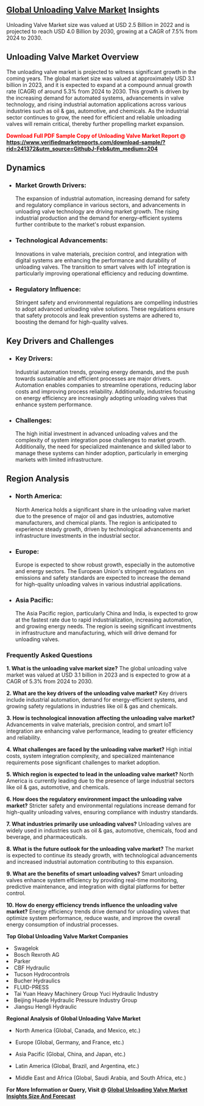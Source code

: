 <h2><a href="https://www.verifiedmarketreports.com/download-sample/?rid=241372&amp;utm_source=GithubJ&amp;utm_medium=204" target="_blank">Global Unloading Valve Market</a> Insights</h2><p>Unloading Valve Market size was valued at USD 2.5 Billion in 2022 and is projected to reach USD 4.0 Billion by 2030, growing at a CAGR of 7.5% from 2024 to 2030.</p><p> <h2>Unloading Valve Market Overview</h2> <p>The unloading valve market is projected to witness significant growth in the coming years. The global market size was valued at approximately USD 3.1 billion in 2023, and it is expected to expand at a compound annual growth rate (CAGR) of around 5.3% from 2024 to 2030. This growth is driven by the increasing demand for automated systems, advancements in valve technology, and rising industrial automation applications across various industries such as oil & gas, automotive, and chemicals. As the industrial sector continues to grow, the need for efficient and reliable unloading valves will remain critical, thereby further propelling market expansion.</p> <p><strong><p><span class=""><span style="color: #ff0000;"><strong>Download Full PDF Sample Copy of Unloading Valve Market Report</strong> @ </span><a href="https://www.verifiedmarketreports.com/download-sample/?rid=241372&amp;utm_source=GithubJ-Feb&amp;utm_medium=204" target="_blank">https://www.verifiedmarketreports.com/download-sample/?rid=241372&amp;utm_source=GithubJ-Feb&amp;utm_medium=204</a></span></p></strong></p> <h2>Dynamics</h2> <ul> <li><h3>Market Growth Drivers:</h3> The expansion of industrial automation, increasing demand for safety and regulatory compliance in various sectors, and advancements in unloading valve technology are driving market growth. The rising industrial production and the demand for energy-efficient systems further contribute to the market's robust expansion.</li> <li><h3>Technological Advancements:</h3> Innovations in valve materials, precision control, and integration with digital systems are enhancing the performance and durability of unloading valves. The transition to smart valves with IoT integration is particularly improving operational efficiency and reducing downtime.</li> <li><h3>Regulatory Influence:</h3> Stringent safety and environmental regulations are compelling industries to adopt advanced unloading valve solutions. These regulations ensure that safety protocols and leak prevention systems are adhered to, boosting the demand for high-quality valves.</li> </ul> <h2>Key Drivers and Challenges</h2> <ul> <li><h3>Key Drivers:</h3> Industrial automation trends, growing energy demands, and the push towards sustainable and efficient processes are major drivers. Automation enables companies to streamline operations, reducing labor costs and improving process reliability. Additionally, industries focusing on energy efficiency are increasingly adopting unloading valves that enhance system performance.</li> <li><h3>Challenges:</h3> The high initial investment in advanced unloading valves and the complexity of system integration pose challenges to market growth. Additionally, the need for specialized maintenance and skilled labor to manage these systems can hinder adoption, particularly in emerging markets with limited infrastructure.</li> </ul> <h2>Region Analysis</h2> <ul> <li><h3>North America:</h3> North America holds a significant share in the unloading valve market due to the presence of major oil and gas industries, automotive manufacturers, and chemical plants. The region is anticipated to experience steady growth, driven by technological advancements and infrastructure investments in the industrial sector.</li> <li><h3>Europe:</h3> Europe is expected to show robust growth, especially in the automotive and energy sectors. The European Union's stringent regulations on emissions and safety standards are expected to increase the demand for high-quality unloading valves in various industrial applications.</li> <li><h3>Asia Pacific:</h3> The Asia Pacific region, particularly China and India, is expected to grow at the fastest rate due to rapid industrialization, increasing automation, and growing energy needs. The region is seeing significant investments in infrastructure and manufacturing, which will drive demand for unloading valves.</li> </ul> <h3>Frequently Asked Questions</h3> <p><strong>1. What is the unloading valve market size?</strong> The global unloading valve market was valued at USD 3.1 billion in 2023 and is expected to grow at a CAGR of 5.3% from 2024 to 2030.</p> <p><strong>2. What are the key drivers of the unloading valve market?</strong> Key drivers include industrial automation, demand for energy-efficient systems, and growing safety regulations in industries like oil & gas and chemicals.</p> <p><strong>3. How is technological innovation affecting the unloading valve market?</strong> Advancements in valve materials, precision control, and smart IoT integration are enhancing valve performance, leading to greater efficiency and reliability.</p> <p><strong>4. What challenges are faced by the unloading valve market?</strong> High initial costs, system integration complexity, and specialized maintenance requirements pose significant challenges to market adoption.</p> <p><strong>5. Which region is expected to lead in the unloading valve market?</strong> North America is currently leading due to the presence of large industrial sectors like oil & gas, automotive, and chemicals.</p> <p><strong>6. How does the regulatory environment impact the unloading valve market?</strong> Stricter safety and environmental regulations increase demand for high-quality unloading valves, ensuring compliance with industry standards.</p> <p><strong>7. What industries primarily use unloading valves?</strong> Unloading valves are widely used in industries such as oil & gas, automotive, chemicals, food and beverage, and pharmaceuticals.</p> <p><strong>8. What is the future outlook for the unloading valve market?</strong> The market is expected to continue its steady growth, with technological advancements and increased industrial automation contributing to this expansion.</p> <p><strong>9. What are the benefits of smart unloading valves?</strong> Smart unloading valves enhance system efficiency by providing real-time monitoring, predictive maintenance, and integration with digital platforms for better control.</p> <p><strong>10. How do energy efficiency trends influence the unloading valve market?</strong> Energy efficiency trends drive demand for unloading valves that optimize system performance, reduce waste, and improve the overall energy consumption of industrial processes.</p> </p><p><strong>Top Global Unloading Valve Market Companies</strong></p><div data-test-id=""><p><li>Swagelok</li><li> Bosch Rexroth AG</li><li> Parker</li><li> CBF Hydraulic</li><li> Tucson Hydrocontrols</li><li> Bucher Hydraulics</li><li> FLUID-PRESS</li><li> Tai Yuan Heavy Machinery Group Yuci Hydraulic Industry</li><li> Beijing Huade Hydraulic Pressure Industry Group</li><li> Jiangsu Hengli Hydraulic</li></p><div><strong>Regional Analysis of&nbsp;Global Unloading Valve Market</strong></div><ul><li dir="ltr"><p dir="ltr">North America&nbsp;(Global, Canada, and Mexico, etc.)</p></li><li dir="ltr"><p dir="ltr">Europe (Global, Germany, and France, etc.)</p></li><li dir="ltr"><p dir="ltr">Asia Pacific&nbsp;(Global, China, and Japan, etc.)</p></li><li dir="ltr"><p dir="ltr">Latin America&nbsp;(Global, Brazil, and Argentina, etc.)</p></li><li dir="ltr">Middle East and Africa&nbsp;(Global, Saudi Arabia, and South Africa, etc.)</li></ul><p><strong>For More Information or Query, Visit @&nbsp;</strong><strong><a href="https://www.verifiedmarketreports.com/product/unloading-valve-market/?utm_source=GithubJ&amp;utm_medium=204" target="_blank">Global Unloading Valve Market Insights Size And Forecast</a></strong></p></div>
